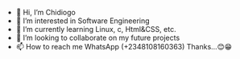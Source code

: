 - 👋 Hi, I’m Chidiogo 
- 👀 I’m interested in Software Engineering 
- 🌱 I’m currently learning Linux, c, Html&CSS, etc.
- 💞️ I’m looking to collaborate on my future projects
- 📫 How to reach me WhatsApp (+2348108160363)
 Thanks...😊😁
<!---
igweneme18/igweneme18 is a ✨ special ✨ repository because its `README.md` (this file) appears on your GitHub profile.
You can click the Preview link to take a look at your changes.
--->
